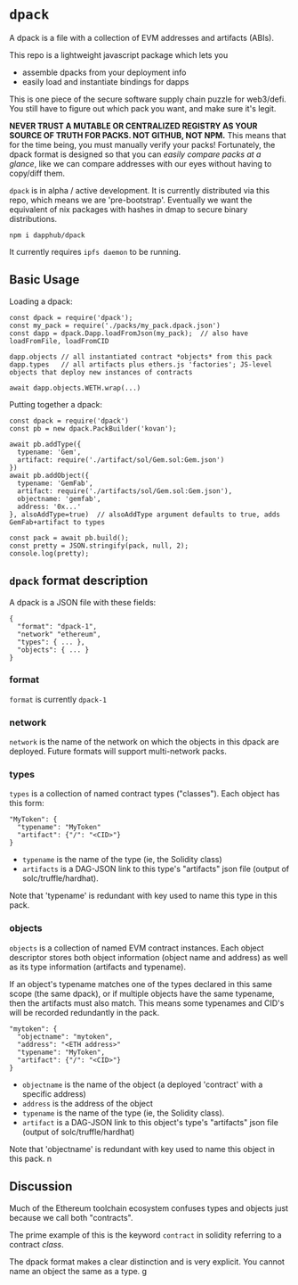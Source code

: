 `dpack`
===

A dpack is a file with a collection of EVM addresses and artifacts (ABIs).

This repo is a lightweight javascript package which lets you
- assemble dpacks from your deployment info
- easily load and instantiate bindings for dapps

This is one piece of the secure software supply chain puzzle for web3/defi.
You still have to figure out which pack you want, and make sure it's legit.

**NEVER TRUST A MUTABLE OR CENTRALIZED REGISTRY AS YOUR SOURCE OF TRUTH FOR PACKS.
NOT GITHUB, NOT NPM.** This means that for the time being, you must manually verify your packs!
Fortunately, the dpack format is designed so that you can *easily compare packs at a glance*, like
we can compare addresses with our eyes without having to copy/diff them.

`dpack` is in alpha / active development. It is currently distributed via this repo, which means we are 'pre-bootstrap'. Eventually we want the equivalent of nix packages with hashes in dmap to secure binary distributions.

`npm i dapphub/dpack`

It currently requires `ipfs daemon` to be running.

Basic Usage
---

Loading a dpack:
```
const dpack = require('dpack');
const my_pack = require('./packs/my_pack.dpack.json')
const dapp = dpack.Dapp.loadFromJson(my_pack);  // also have loadFromFile, loadFromCID

dapp.objects // all instantiated contract *objects* from this pack
dapp.types   // all artifacts plus ethers.js 'factories'; JS-level objects that deploy new instances of contracts

await dapp.objects.WETH.wrap(...)
```

Putting together a dpack:
```
const dpack = require('dpack')
const pb = new dpack.PackBuilder('kovan');

await pb.addType({
  typename: 'Gem',
  artifact: require('./artifact/sol/Gem.sol:Gem.json')
})
await pb.addObject({
  typename: 'GemFab',
  artifact: require('./artifacts/sol/Gem.sol:Gem.json'),
  objectname: 'gemfab',
  address: '0x...'
}, alsoAddType=true)  // alsoAddType argument defaults to true, adds GemFab+artifact to types

const pack = await pb.build();
const pretty = JSON.stringify(pack, null, 2);
console.log(pretty);
```


`dpack` format description
---

A dpack is a JSON file with these fields:

```
{
  "format": "dpack-1",
  "network" "ethereum",
  "types": { ... },
  "objects": { ... }
}
```

### format

`format` is currently `dpack-1`

### network

`network` is the name of the network on which the objects in this dpack are deployed. Future formats will support multi-network packs.

### types

`types` is a collection of named contract types ("classes"). Each object has this form:

```
"MyToken": {
  "typename": "MyToken"
  "artifact": {"/": "<CID>"}
}
```

* `typename` is the name of the type (ie, the Solidity class)
* `artifacts` is a DAG-JSON link to this type's "artifacts" json file (output of solc/truffle/hardhat).

Note that 'typename' is redundant with key used to name this type in this pack.

### objects

`objects` is a collection of named EVM contract instances.
Each object descriptor stores both object information (object name and address)
as well as its type information (artifacts and typename).

If an object's typename matches one of the types declared in this same scope (the same dpack),
or if multiple objects have the same typename, then the artifacts must also match. This means
some typenames and CID's will be recorded redundantly in the pack.

```
"mytoken": {
  "objectname": "mytoken",
  "address": "<ETH address>"
  "typename": "MyToken",
  "artifact": {"/": "<CID>"}
}
```

* `objectname` is the name of the object (a deployed 'contract' with a specific address)
* `address` is the address of the object
* `typename` is the name of the type (ie, the Solidity class).
* `artifact` is a DAG-JSON link to this object's type's "artifacts" json file (output of solc/truffle/hardhat)

Note that 'objectname' is redundant with key used to name this object in this pack.
n


Discussion
---

Much of the Ethereum toolchain ecosystem confuses types and objects just because we call both "contracts".

The prime example of this is the keyword `contract` in solidity referring to a contract *class*.

The dpack format makes a clear distinction and is very explicit. You cannot name an object the same as a type.
g
